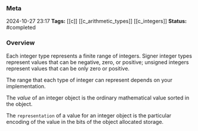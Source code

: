 ### Meta
2024-10-27 23:17
**Tags:** [[c]] [[c_arithmetic_types]] [[c_integers]]
**Status:** #completed 

### Overview
Each integer type represents a finite range of integers. Signer integer types represent values that can be negative, zero, or positive; unsigned integers represent values that can be only zero or positive.

The range that each type of integer can represent depends on your implementation.

The *value* of an integer object is the ordinary mathematical value sorted in the object.

The `representation` of a value for an integer object is the particular encoding of the value in the bits of the object allocated storage.